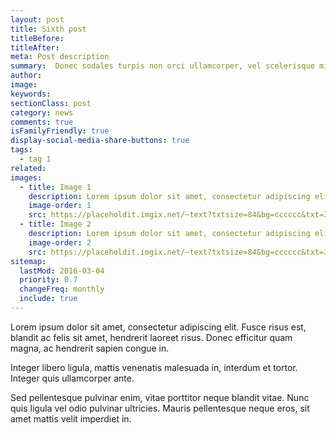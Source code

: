 ```yaml
---
layout: post
title: Sixth post
titleBefore:
titleAfter:
meta: Post description
summary:  Donec sodales turpis non orci ullamcorper, vel scelerisque mi porta. Proin scelerisque viverra ante. Aenean et urna sem.
author:
image:
keywords:
sectionClass: post
category: news
comments: true
isFamilyFriendly: true
display-social-media-share-buttons: true
tags:
  - tag 1
related:
images:
  - title: Image 1
    description: Lorem ipsum dolor sit amet, consectetur adipiscing elit.
    image-order: 1
    src: https://placeholdit.imgix.net/~text?txtsize=84&bg=cccccc&txt=320x477&w=320&h=477
  - title: Image 2
    description: Lorem ipsum dolor sit amet, consectetur adipiscing elit.
    image-order: 2
    src: https://placeholdit.imgix.net/~text?txtsize=84&bg=cccccc&txt=320x477&w=320&h=477
sitemap:
  lastMod: 2016-03-04
  priority: 0.7
  changeFreq: monthly
  include: true
---
```


Lorem ipsum dolor sit amet, consectetur adipiscing elit. Fusce risus est, blandit ac felis sit amet, hendrerit laoreet risus. Donec efficitur quam magna, ac hendrerit sapien congue in.

Integer libero ligula, mattis venenatis malesuada in, interdum et tortor. Integer quis ullamcorper ante.

Sed pellentesque pulvinar enim, vitae porttitor neque blandit vitae. Nunc quis ligula vel odio pulvinar ultricies. Mauris pellentesque neque eros, sit amet mattis velit imperdiet in.
